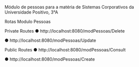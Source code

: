 Módulo de pessoas para a matéria de Sistemas Corporativos da Universidade Positivo, 3°A


Rotas Modulo Pessoas

Private Routes
● http://localhost:8080/modPessoas/Delete

● http://localhost:8080/modPessoas/Update

Public Routes
● http://localhost:8080/modPessoas/Consult

● http://localhost:8080/modPessoas/Create
